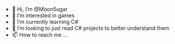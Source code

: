 - 👋 Hi, I’m @Moon5ugar
- 👀 I’m interested in games
- 🌱 I’m currently learning C#
- 💞️ I’m looking to just read C# projects to better understand them
- 📫 How to reach me ...

<!---
Moon5ugar/Moon5ugar is a ✨ special ✨ repository because its `README.md` (this file) appears on your GitHub profile.
You can click the Preview link to take a look at your changes.
--->
